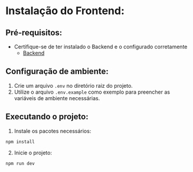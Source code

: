 # Instalação do Frontend:

## Pré-requisitos:

- Certifique-se de ter instalado o Backend e o configurado corretamente
  - [Backend](https://github.com/mip-work/backend/tree/nest/first_instance/README.md)


## Configuração de ambiente:
1. Crie um arquivo `.env` no diretório raiz do projeto.
2. Utilize o arquivo `.env.example` como exemplo para preencher as variáveis de ambiente necessárias.

## Executando o projeto:

1. Instale os pacotes necessários:

  ```shell
  npm install
  ```

2. Inicie o projeto:
  ```shell
  npm run dev
  ```